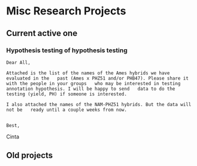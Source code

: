 # Misc Research Projects

## Current active one

### Hypothesis testing of hypothesis testing

```
Dear All,

Attached is the list of the names of the Ames hybrids we have evaluated in the   past (Ames x PHZ51 and/or PHB47). Please share it with the people in your groups   who may be interested in testing annotation hypothesis. I will be happy to send   data to do the testing (yield, PH) if someone is interested.  

I also attached the names of the NAM-PHZ51 hybrids. But the data will not be   ready until a couple weeks from now.


Best,
```

Cinta

## Old projects


